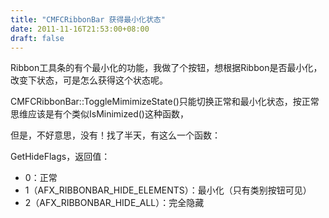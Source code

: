 ```yaml
---
title: "CMFCRibbonBar 获得最小化状态"
date: 2011-11-16T21:53:00+08:00
draft: false
---
```


  




Ribbon工具条的有个最小化的功能，我做了个按钮，想根据Ribbon是否最小化，改变下状态，可是怎么获得这个状态呢。


CMFCRibbonBar::ToggleMimimizeState()只能切换正常和最小化状态，按正常思维应该是有个类似IsMinimized()这种函数，


但是，不好意思，没有！找了半天，有这么一个函数：


GetHideFlags，返回值：


* 0：正常
* 1（AFX\_RIBBONBAR\_HIDE\_ELEMENTS）：最小化（只有类别按钮可见）
* 2（AFX\_RIBBONBAR\_HIDE\_ALL）：完全隐藏

